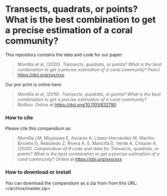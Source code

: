 # Transects, quadrats, or points? What is the best combination to get a precise estimation of a coral community?

This repository contains the data and code for our paper:

> Montilla et al, (2020). *Transects, quadrats, or points? What is the best combination to get a precise estimation of a coral community?* PeerJ
> <https://doi.org/xxx/xxx>

Our pre-print is online here:

> Montilla et al, (2019). *Transects, quadrats, or points? What is the best combination to get a precise estimation of a coral community?* BioRxiv. Online at
> <https://doi.org/10.1101/832790>

### How to cite

Please cite this compendium as:

> Montilla LM, Miyazawa E, Ascanio A, López-Hernández M, Mariño-Briceño G, Rebolledo Z, Rivera A, S. Mancilla D, Verde A, Cróquer A, (2020). *Compendium of R code and data for Transects, quadrats, or points? What is the best combination to get a precise estimation of a coral community?* Online at <https://doi.org/xxx/xxx>

### How to download or install

You can download the compendium as a zip from from this URL:
</archive/master.zip>

